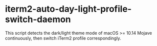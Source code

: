 # iterm2-auto-day-light-profile-switch-daemon
This script detects the dark/light theme mode of macOS >= 10.14 Mojave continuously, then switch iTerm2 profile correspondingly.
